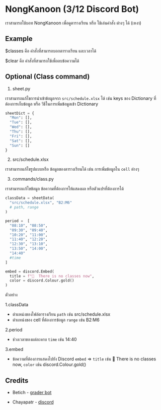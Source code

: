 # NongKanoon (3/12 Discord Bot)

เราสามารถใช้บอท NongKanoon เพื่อดูตารางเรียน หรือ ใช้เล่นคำสั่ง ต่างๆ ได้ (เหงา)

## Example

$classes คือ คำสั่งที่สามารถบอกตารางเรียน และเวลาได้

$clear คือ คำสั่งที่สามารถใช้เพื่อลบข้อความได้

## Optional (Class command)

1. sheet.py

เราสามารถแก้ไขการนำเข้าข้อมูลจาก `src/schedule.xlsx` ได้ เช่น keys ของ Dictionary ที่ต้องการเก็บข้อมูล หรือ วิธีในการเพิ่มข้อมูลเข้า Dictionary

```python
sheetDict = {
  "Mon": [], 
  "Tue": [], 
  "Wed": [],
  "Thu": [],
  "Fri": [],
  "Sat": [],
  "Sun": []
}
```

2. src/schedule.xlsx

เราสามารถแก้ไขรูปแบบหรือ ข้อมูลของตารางเรียนได้ เช่น การเพิ่มข้อมูลใน `cell` ต่างๆ

3. commands/class.py

เราสามารถเเก้ไขข้อมูล ข้อความที่ต้องการให้แสดงผล หรือตัวแปรที่ต้องการได้

```python
classData = sheetData(
  "src/schedule.xlsx", "B2:M6"
  # path, range
)

period =  [
  "08:10", "08:50",
  "09:30", "09:40",
  "10:20", "11:00",
  "11:40", "12:20",
  "12:30", "13:10",
  "13:50", "14:00",
  "14:40"   
  #time
]

embed = discord.Embed(
  title = f"🤔  There is no classes now",
  color = discord.Colour.gold()
)
```

ตัวอย่าง

1.classData
- ตำแหน่งของไฟล์ตารางเรียน `path` เช่น  src/schedule.xlsx
- ตำเเหน่งของ cell ที่ต้องการข้อมูล `range` เช่น B2:M6

2.period
- ช่วงเวลาของแต่ละคาบ `time` เช่น 14:40

3.embed
- ข้อความที่ต้องการแสดงไปยัง Discord `embed` => `title` เช่น 🤔  There is no classes now, `color` เช่น discord.Colour.gold()

## Credits
- Betich - [grader bot](https://github.com/betich/grader-bot)

- Chayapatr - [discord](https://github.com/chayapatr/discord)